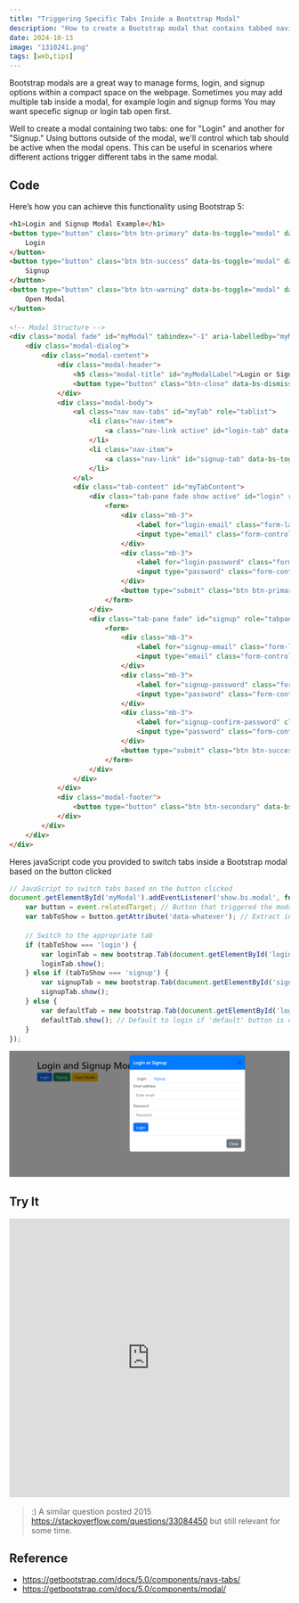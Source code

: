 ```yaml
---
title: "Triggering Specific Tabs Inside a Bootstrap Modal"
description: "How to create a Bootstrap modal that contains tabbed navigation trigger the modal effectively with specefic tab using javascript"
date: 2024-10-13
image: "1310241.png"
tags: [web,tips]
---
```


Bootstrap modals are a great way to manage forms, login, and signup options within a compact space on the webpage. Sometimes you may add  multiple tab inside a modal, for example login and signup forms You may want specefic signup or login tab open first. 

Well to create a modal containing two tabs: one for "Login" and another for "Signup." Using buttons outside of the modal, we'll control which tab should be active when the modal opens. This can be useful in scenarios where different actions trigger different tabs in the same modal.


##  Code

Here’s how you can achieve this functionality using Bootstrap 5:


```html
<h1>Login and Signup Modal Example</h1>
<button type="button" class="btn btn-primary" data-bs-toggle="modal" data-bs-target="#myModal" data-whatever="login">
    Login
</button>
<button type="button" class="btn btn-success" data-bs-toggle="modal" data-bs-target="#myModal" data-whatever="signup">
    Signup
</button>
<button type="button" class="btn btn-warning" data-bs-toggle="modal" data-bs-target="#myModal" data-whatever="default">
    Open Modal
</button>

<!-- Modal Structure -->
<div class="modal fade" id="myModal" tabindex="-1" aria-labelledby="myModalLabel" aria-hidden="true">
    <div class="modal-dialog">
        <div class="modal-content">
            <div class="modal-header">
                <h5 class="modal-title" id="myModalLabel">Login or Signup</h5>
                <button type="button" class="btn-close" data-bs-dismiss="modal" aria-label="Close"></button>
            </div>
            <div class="modal-body">
                <ul class="nav nav-tabs" id="myTab" role="tablist">
                    <li class="nav-item">
                        <a class="nav-link active" id="login-tab" data-bs-toggle="tab" href="#login" role="tab" aria-controls="login" aria-selected="true">Login</a>
                    </li>
                    <li class="nav-item">
                        <a class="nav-link" id="signup-tab" data-bs-toggle="tab" href="#signup" role="tab" aria-controls="signup" aria-selected="false">Signup</a>
                    </li>
                </ul>
                <div class="tab-content" id="myTabContent">
                    <div class="tab-pane fade show active" id="login" role="tabpanel" aria-labelledby="login-tab">
                        <form>
                            <div class="mb-3">
                                <label for="login-email" class="form-label">Email address</label>
                                <input type="email" class="form-control" id="login-email" placeholder="Enter email" required>
                            </div>
                            <div class="mb-3">
                                <label for="login-password" class="form-label">Password</label>
                                <input type="password" class="form-control" id="login-password" placeholder="Password" required>
                            </div>
                            <button type="submit" class="btn btn-primary">Login</button>
                        </form>
                    </div>
                    <div class="tab-pane fade" id="signup" role="tabpanel" aria-labelledby="signup-tab">
                        <form>
                            <div class="mb-3">
                                <label for="signup-email" class="form-label">Email address</label>
                                <input type="email" class="form-control" id="signup-email" placeholder="Enter email" required>
                            </div>
                            <div class="mb-3">
                                <label for="signup-password" class="form-label">Password</label>
                                <input type="password" class="form-control" id="signup-password" placeholder="Password" required>
                            </div>
                            <div class="mb-3">
                                <label for="signup-confirm-password" class="form-label">Confirm Password</label>
                                <input type="password" class="form-control" id="signup-confirm-password" placeholder="Confirm Password" required>
                            </div>
                            <button type="submit" class="btn btn-success">Signup</button>
                        </form>
                    </div>
                </div>
            </div>
            <div class="modal-footer">
                <button type="button" class="btn btn-secondary" data-bs-dismiss="modal">Close</button>
            </div>
        </div>
    </div>
</div>
```




Heres javaScript code you provided to switch tabs inside a Bootstrap modal based on the button clicked

```javascript
// JavaScript to switch tabs based on the button clicked
document.getElementById('myModal').addEventListener('show.bs.modal', function (event) {
    var button = event.relatedTarget; // Button that triggered the modal
    var tabToShow = button.getAttribute('data-whatever'); // Extract info from data-* attributes

    // Switch to the appropriate tab
    if (tabToShow === 'login') {
        var loginTab = new bootstrap.Tab(document.getElementById('login-tab'));
        loginTab.show();
    } else if (tabToShow === 'signup') {
        var signupTab = new bootstrap.Tab(document.getElementById('signup-tab'));
        signupTab.show();
    } else {
        var defaultTab = new bootstrap.Tab(document.getElementById('login-tab'));
        defaultTab.show(); // Default to login if 'default' button is clicked
    }
});
```



![Triggering Specific Tabs Inside a Bootstrap Modal](1310241.png)

## Try It


<iframe height="500" style="width: 100%;" scrolling="no" title="Triggering Specific Tabs Inside a Bootstrap Modal Example" src="https://codepen.io/mrinalcs/embed/ZEgLNgW?default-tab=result&editable=true" frameborder="no" loading="lazy" allowtransparency="true" allowfullscreen="true">
  See the Pen <a href="https://codepen.io/mrinalcs/pen/ZEgLNgW">
  Untitled</a> by Mrinal (<a href="https://codepen.io/mrinalcs">@mrinalcs</a>)
  on <a href="https://codepen.io">CodePen</a>.
</iframe>



> :) A similar question posted <time datetime="2015-01">2015</time> <https://stackoverflow.com/questions/33084450>  but still relevant for some time.

## Reference

- <https://getbootstrap.com/docs/5.0/components/navs-tabs/>
- <https://getbootstrap.com/docs/5.0/components/modal/>